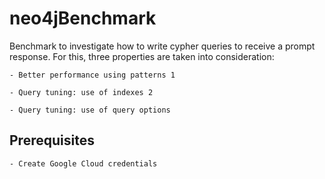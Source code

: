 # neo4jBenchmark

Benchmark to investigate how to write cypher queries to receive a prompt response. For this, three properties are taken into consideration:

    - Better performance using patterns 1

    - Query tuning: use of indexes 2

    - Query tuning: use of query options

## Prerequisites

    - Create Google Cloud credentials
